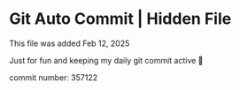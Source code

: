 # Git Auto Commit | Hidden File

This file was added Feb 12, 2025

Just for fun and keeping my daily git commit active 🤪

commit number: 357122
